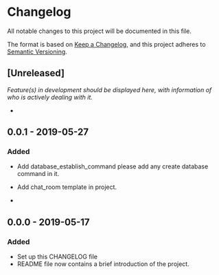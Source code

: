# Changelog
All notable changes to this project will be documented in this file.

The format is based on [Keep a Changelog](https://keepachangelog.com/en/1.0.0/),
and this project adheres to [Semantic Versioning](https://semver.org/spec/v2.0.0.html).

## [Unreleased]  
*Feature(s) in development should be displayed here, with information of who is actively dealing with it.*  

- 
## 0.0.1 - 2019-05-27
### Added
- Add database\_establish\_command please add any create database command in it.
- Add chat\_room template in project.

- 
## 0.0.0 - 2019-05-17
### Added
- Set up this CHANGELOG file
- README file now contains a brief introduction of the project.


